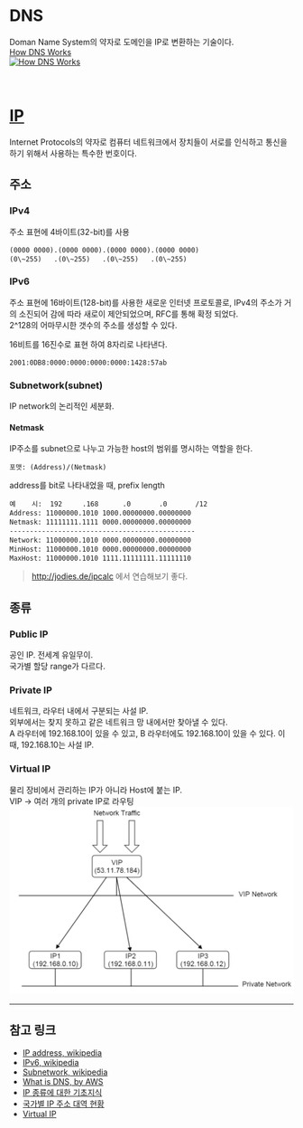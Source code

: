 # DNS
Doman Name System의 약자로 도메인을 IP로 변환하는 기술이다.<br/>
[How DNS Works<br/> ![How DNS Works](https://img.youtube.com/vi/2ZUxoi7YNgs/mq3.jpg)](https://youtu.be/2ZUxoi7YNgs)

<br/>

# [IP](https://ko.wikipedia.org/wiki/IP_%EC%A3%BC%EC%86%8C)
Internet Protocols의 약자로 컴퓨터 네트워크에서 장치들이 서로를 인식하고 통신을 하기 위해서 사용하는 특수한 번호이다.

## 주소
### IPv4
주소 표현에 4바이트(32-bit)를 사용<br/>
```
(0000 0000).(0000 0000).(0000 0000).(0000 0000)
(0\~255)   .(0\~255)   .(0\~255)   .(0\~255)
```
### IPv6
주소 표현에 16바이트(128-bit)를 사용한 새로운 인터넷 프로토콜로, IPv4의 주소가 거의 소진되어 감에 따라 새로이 제안되었으며, RFC를 통해 확정 되었다.<br/>
2^128의 어마무시한 갯수의 주소를 생성할 수 있다.<br/>

16비트를 16진수로 표현 하여 8자리로 나타낸다.<br/>
```
2001:0DB8:0000:0000:0000:0000:1428:57ab
```
### Subnetwork(subnet)
IP network의 논리적인 세분화.

#### Netmask
IP주소를 subnet으로 나누고 가능한 host의 범위를 명시하는 역할을 한다.<br/>
```
포맷: (Address)/(Netmask)
```
address를 bit로 나타내었을 때, prefix length

```
예    시:  192     .168      .0       .0       /12
Address: 11000000.1010 1000.00000000.00000000
Netmask: 11111111.1111 0000.00000000.00000000
----------------------------------------------
Network: 11000000.1010 0000.00000000.00000000
MinHost: 11000000.1010 0000.00000000.00000000
MaxHost: 11000000.1010 1111.11111111.11111110
```

> http://jodies.de/ipcalc 에서 연습해보기 좋다.

## 종류
### Public IP
공인 IP. 전세계 유일무이.<br/>
국가별 할당 range가 다르다.

### Private IP
네트워크, 라우터 내에서 구분되는 사설 IP.<br/>외부에서는 찾지 못하고 같은 네트워크 망 내에서만 찾아낼 수 있다.<br/>
A 라우터에 192.168.10이 있을 수 있고, B 라우터에도 192.168.10이 있을 수 있다. 이때, 192.168.10는 사설 IP.

### Virtual IP
물리 장비에서 관리하는 IP가 아니라 Host에 붙는 IP.<br/>
VIP -> 여러 개의 private IP로 라우팅<br/>
![VIP routing](images/vip_routing.png)

<hr/>

## 참고 링크
- [IP address, wikipedia](https://en.wikipedia.org/wiki/IP_address)
- [IPv6, wikipedia](https://ko.wikipedia.org/wiki/IPv6)
- [Subnetwork, wikipedia](https://en.wikipedia.org/wiki/Subnetwork)
- [What is DNS, by AWS](https://aws.amazon.com/ko/route53/what-is-dns/)
- [IP 종류에 대한 기초지식](http://blog.daum.net/tlos6733/75)
- [국가별 IP 주소 대역 현황](https://xn--3e0bx5euxnjje69i70af08bea817g.xn--3e0b707e/jsp/infoboard/stats/ipCurrent.jsp?nationCode1=KR)
- [Virtual IP](http://zstackdoc.readthedocs.io/en/latest/userManual/vip.html)
